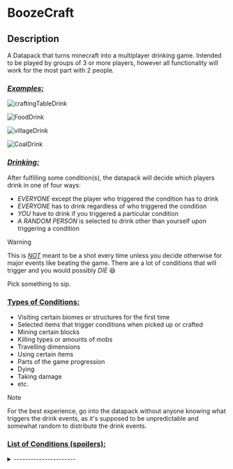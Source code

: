 # BoozeCraft

## Description

A Datapack that turns minecraft into a multiplayer drinking game. Intended to be played by groups of 3 or more players, however all functionality will work for the most part with 2 people.

### <ins> *Examples:* </ins>

![craftingTableDrink](https://github.com/user-attachments/assets/c62de3f3-1d1c-4724-b780-7b9a86dd49dd)

![FoodDrink](https://github.com/user-attachments/assets/f5b0821c-18a1-473d-b072-32a8309e8e32)

![villageDrink](https://github.com/user-attachments/assets/58dfc3fa-000d-4f9f-8ee3-5233741fc8d8)

![CoalDrink](https://github.com/user-attachments/assets/a583c98a-b7f3-4afc-850b-aa0cbd3d3a78)



###  <ins>_**Drinking:**_</ins>

After fulfilling some condition(s), the datapack will decide which players drink in one of four ways:

- *EVERYONE* except the player who triggered the condition has to drink
- *EVERYONE* has to drink regardless of who triggered the condition
- *YOU* have to drink if you triggered a particular condition
- *A RANDOM PERSON* is selected to drink other than yourself upon triggering a condition

>[!WARNING]
>This is <ins>*NOT*</ins> meant to be a shot every time unless you decide otherwise for major events like beating the game. There are a lot of conditions that will trigger and you would possibly *DIE* 😆
>
>Pick something to sip.

### <ins>Types of Conditions:</ins>

- Visiting certain biomes or structures for the first time
- Selected items that trigger conditions when picked up or crafted
- Mining certain blocks
- Killing types or amounts of mobs
- Travelling dimensions
- Using certain items
- Parts of the game progression
- Dying
- Taking damage
- etc.

>[!NOTE]
>For the best experience, go into the datapack without anyone knowing what triggers the drink events, as it's supposed to be unpredictable and somewhat random to distribute the drink events.


### <ins>List of Conditions (spoilers):</ins>  
<details> 
  <summary>----------------------</summary>
  
  - Obtaining the first crafting table makes everyone else except you drink
  - Entering the Nether for the first time makes you drink
  - Entering the End for the first time makes you drink
  - Entering a village for the first time makes you drink
  - Entering the stronghold for the first time makes you drink
  - Entering a Bastion for the first time makes you drink
  - Each person coinflips needing to drink once per day cycle
  - Mining a diamond ore has a 20% chance to make a random other person drink
  - Mining a coal block has a 3% chance of making you drink
  - Mining an iron block has a 4% chance of making you drink
  - Mining the first diamond makes everyone except you drink
  - Consuming an item (eat or drink) has a 3% chance of making everyone drink
  - Mining the first ancient debris makes everyone except you drink
  - Picking up a wheat seed has a 1% chance to make you drink
</details>


